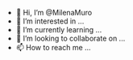 - 👋 Hi, I’m @MilenaMuro
- 👀 I’m interested in ...
- 🌱 I’m currently learning ...
- 💞️ I’m looking to collaborate on ...
- 📫 How to reach me ...

<!---
MilenaMuro/MilenaMuro is a ✨ special ✨ repository because its `README.md` (this file) appears on your GitHub profile.
You can click the Preview link to take a look at your changes.
--->
